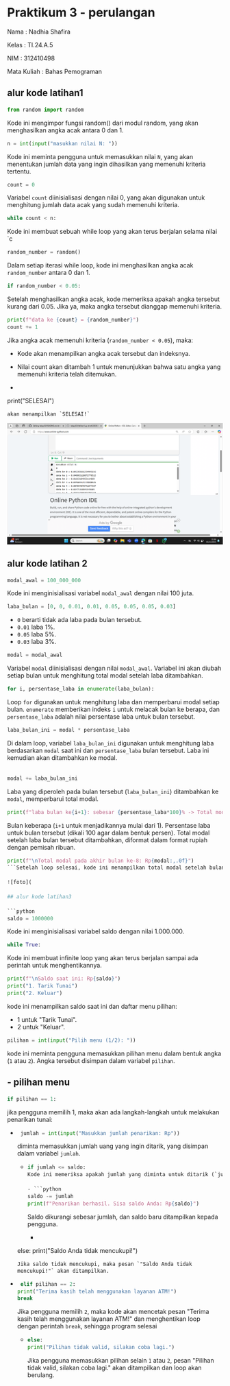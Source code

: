 # Praktikum 3 - perulangan

Nama : Nadhia Shafira

Kelas : TI.24.A.5

NIM : 312410498

Mata Kuliah : Bahas Pemograman

## alur kode latihan1

```python
from random import random
```
Kode ini mengimpor fungsi random() dari modul random, yang akan menghasilkan angka acak antara 0 dan 1.

```python
n = int(input("masukkan nilai N: "))
```
Kode ini meminta pengguna untuk memasukkan nilai `N`, yang akan menentukan jumlah data yang ingin dihasilkan yang memenuhi kriteria tertentu.

```python
count = 0
```
Variabel `count` diinisialisasi dengan nilai 0, yang akan digunakan untuk menghitung jumlah data acak yang sudah memenuhi kriteria.

```python
while count < n:
```
Kode ini membuat sebuah while loop yang akan terus berjalan selama nilai `c

```python
random_number = random()
```
Dalam setiap iterasi while loop, kode ini menghasilkan angka acak `random_number` antara 0 dan 1.

```python
if random_number < 0.05:
```
Setelah menghasilkan angka acak, kode memeriksa apakah angka tersebut kurang dari 0.05. Jika ya, maka angka tersebut dianggap memenuhi kriteria.

```python
print(f"data ke {count} = {random_number}")
count += 1
```
Jika angka acak memenuhi kriteria (`random_number < 0.05`), maka:

- Kode akan menampilkan angka acak tersebut dan indeksnya.
- Nilai count akan ditambah 1 untuk menunjukkan bahwa satu angka yang memenuhi kriteria telah ditemukan.

- ```python
print("SELESAI")
```
akan menampilkan `SELESAI!`
```
![foto](https://github.com/NadhiaShafira/labpy03/blob/4247221e4156a7de4789180e7031de52b19893f1/Cuplikan%20layar%202024-11-05%20213017.png)

## alur kode latihan 2

```python
modal_awal = 100_000_000
```
Kode ini menginisialisasi variabel `modal_awal` dengan nilai 100 juta.

```python
laba_bulan = [0, 0, 0.01, 0.01, 0.05, 0.05, 0.05, 0.03]
```
- `0` berarti tidak ada laba pada bulan tersebut.
- `0.01` laba 1%.
- `0.05` laba 5%.
- `0.03` laba 3%.

```python
modal = modal_awal
```
Variabel `modal` diinisialisasi dengan nilai `modal_awal`. Variabel ini akan diubah setiap bulan untuk menghitung total modal setelah laba ditambahkan.

```python
for i, persentase_laba in enumerate(laba_bulan):
```

Loop `for` digunakan untuk menghitung laba dan memperbarui modal setiap bulan. `enumerate` memberikan indeks `i` untuk melacak bulan ke berapa, dan `persentase_laba` adalah nilai persentase laba untuk bulan tersebut.

```python
laba_bulan_ini = modal * persentase_laba
```

Di dalam loop, variabel `laba_bulan_ini` digunakan untuk menghitung laba berdasarkan `modal` saat ini dan `persentase_laba` bulan tersebut. Laba ini kemudian akan ditambahkan ke modal.
```python

modal += laba_bulan_ini
```
Laba yang diperoleh pada bulan tersebut (`laba_bulan_ini`) ditambahkan ke `modal`, memperbarui total modal.

```python
print(f"laba bulan ke{i+1}: sebesar {persentase_laba*100}% -> Total modal: Rp{modal:,.0f}")
```

Bulan keberapa (`i+1` untuk menjadikannya mulai dari 1).
Persentase laba untuk bulan tersebut (dikali 100 agar dalam bentuk persen).
Total modal setelah laba bulan tersebut ditambahkan, diformat dalam format rupiah dengan pemisah ribuan.

```python
print(f"\nTotal modal pada akhir bulan ke-8: Rp{modal:,.0f}")
```Setelah loop selesai, kode ini menampilkan total modal setelah bulan ke-8, diformat dengan pemisah ribuan untuk tampilan yang lebih mudah dibaca.

![foto](

## alur kode latihan3

```python
saldo = 1000000
```
Kode ini menginisialisasi variabel saldo dengan nilai 1.000.000. 

```python
while True:
```
Kode ini membuat infinite loop yang akan terus berjalan sampai ada perintah untuk menghentikannya.

```python
print(f"\nSaldo saat ini: Rp{saldo}")
print("1. Tarik Tunai")
print("2. Keluar")
```
 kode ini menampilkan saldo saat ini dan daftar menu pilihan:

 - 1 untuk "Tarik Tunai".
 - 2 untuk "Keluar".

  ```python
pilihan = int(input("Pilih menu (1/2): "))
```
kode ini meminta pengguna memasukkan pilihan menu dalam bentuk angka (`1` atau `2`). Angka tersebut disimpan dalam variabel `pilihan`.

## - pilihan menu

```python
if pilihan == 1:
```
jika pengguna memilih 1, maka akan ada langkah-langkah untuk melakukan penarikan tunai:
 - ```python
    jumlah = int(input("Masukkan jumlah penarikan: Rp"))
    ```
    diminta memasukkan jumlah uang yang ingin ditarik, yang  disimpan dalam variabel `jumlah`.
   - ```python
     if jumlah <= saldo:
     Kode ini memeriksa apakah jumlah yang diminta untuk ditarik (`jumlah`) kurang dari atau sama dengan saldo saat ini.

     - ```python
     saldo -= jumlah
     print(f"Penarikan berhasil. Sisa saldo Anda: Rp{saldo}")
     ```
     Saldo dikurangi sebesar jumlah, dan saldo baru ditampilkan kepada pengguna.
      - ```python
    else:
    print("Saldo Anda tidak mencukupi!")
      ```
    Jika saldo tidak mencukupi, maka pesan `"Saldo Anda tidak mencukupi!"` akan ditampilkan.
  - ```python
     elif pilihan == 2:
    print("Terima kasih telah menggunakan layanan ATM!")
    break
    ```
    Jika pengguna memilih `2`, maka kode akan mencetak pesan "Terima kasih telah menggunakan layanan ATM!" dan menghentikan loop dengan perintah `break`, sehingga program selesai
    - ```python
      else:
      print("Pilihan tidak valid, silakan coba lagi.")
      ```
       Jika pengguna memasukkan pilihan selain `1` atau `2`, pesan "Pilihan tidak valid, silakan coba lagi." akan ditampilkan dan loop akan berulang.

      


